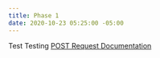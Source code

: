```yaml
---
title: Phase 1
date: 2020-10-23 05:25:00 -05:00
---
```


Test
Testing
[POST Request Documentation](/phase1/postrequestdocumentation)